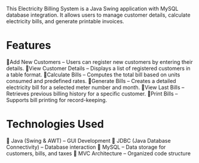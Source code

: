 This Electricity Billing System is a Java Swing application with MySQL database integration.
It allows users to manage customer details, calculate electricity bills, and generate printable invoices.

# Features
🔹Add New Customers – Users can register new customers by entering their details.
🔹View Customer Details – Displays a list of registered customers in a table format.
🔹Calculate Bills – Computes the total bill based on units consumed and predefined rates.
🔹Generate Bills – Creates a detailed electricity bill for a selected meter number and month.
🔹View Last Bills – Retrieves previous billing history for a specific customer.
🔹Print Bills – Supports bill printing for record-keeping.

# Technologies Used
🔹 Java (Swing & AWT) – GUI Development
🔹 JDBC (Java Database Connectivity) – Database interaction
🔹 MySQL – Data storage for customers, bills, and taxes
🔹 MVC Architecture – Organized code structure


